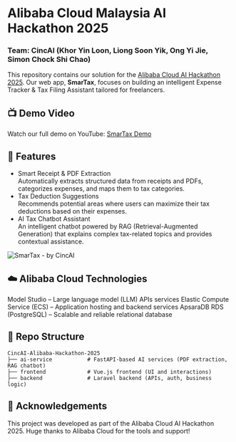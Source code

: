 # Alibaba Cloud Malaysia AI Hackathon 2025

### Team: CincAI (Khor Yin Loon, Liong Soon Yik, Ong Yi Jie, Simon Chock Shi Chao)

This repository contains our solution for the [Alibaba Cloud AI Hackathon 2025](https://www.alibabacloud.com/en/developer/malaysia-ai-hackathon?_p_lc=1). Our web app, **SmarTax**, focuses on building an intelligent Expense Tracker & Tax Filing Assistant tailored for freelancers.

## 📺 Demo Video
Watch our full demo on YouTube: [SmarTax Demo](https://www.youtube.com/watch?v=MVwWTnPA8f8&ab_channel=SoonYikLiong)

## 🚀 Features
- Smart Receipt & PDF Extraction<br>
Automatically extracts structured data from receipts and PDFs, categorizes expenses, and maps them to tax categories.
- Tax Deduction Suggestions<br>
Recommends potential areas where users can maximize their tax deductions based on their expenses.
- AI Tax Chatbot Assistant<br>
An intelligent chatbot powered by RAG (Retrieval-Augmented Generation) that explains complex tax-related topics and provides contextual assistance.

![SmarTax - by CincAI](https://github.com/user-attachments/assets/d418510a-e490-46a9-aa7e-902dc69b2daf)

## ☁️ Alibaba Cloud Technologies
Model Studio – Large language model (LLM) APIs services
Elastic Compute Service (ECS) – Application hosting and backend services
ApsaraDB RDS (PostgreSQL) – Scalable and reliable relational database

## 📁 Repo Structure
```
CincAI-Alibaba-Hackathon-2025
├── ai-service           # FastAPI-based AI services (PDF extraction, RAG chatbot)      
├── frontend             # Vue.js frontend (UI and interactions)
├── backend              # Laravel backend (APIs, auth, business logic)
```

## 👥 Acknowledgements
This project was developed as part of the Alibaba Cloud AI Hackathon 2025. Huge thanks to Alibaba Cloud for the tools and support!
